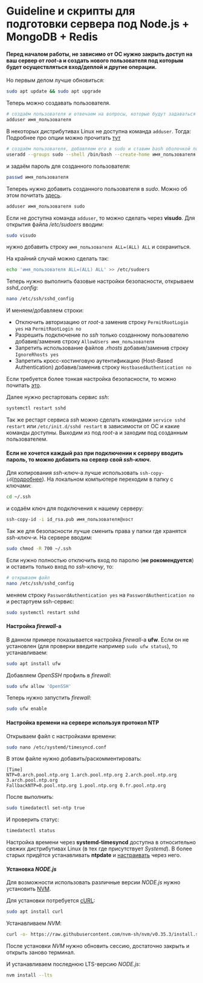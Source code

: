 # Guideline и скрипты для подготовки сервера под Node.js + MongoDB + Redis

#### Перед началом работы, не зависимо от ОС нужно закрыть доступ на ваш сервер от *root*-а и создать нового пользователя под которым будет осуществляться вход/деплой и другие операции.
Но первым делом лучше обновиться:
```sh
sudo apt update && sudo apt upgrade
```
Теперь можно создавать пользователя.
```sh
# создаём пользователя и отвечаем на вопросы, которые будут задаваться
adduser имя_пользователя
```

В некоторых дистрибутивах Linux не доступна команда `adduser`. Тогда:
Подробнее про опции можно прочитать [тут](https://linux.die.net/man/8/useradd)
```sh
# создаём пользователя, добавляем его в sudo и ставим bash оболочкой по-умолчанию
useradd --groups sudo --shell /bin/bash --create-home имя_пользователя
```
и задаём пароль для созданного пользователя:
```sh
passwd имя_пользователя
```

Тепереь нужно добавить созданного пользователя в *sudo*.
Можно об этом почитать [здесь](https://www.8host.com/blog/redaktirovanie-fajla-sudoers-v-ubuntu-i-centos/).
```sh
adduser имя_пользователя sudo
```
Если не доступна команда `adduser`, то можно сделать через **visudo**.
Для открытия файла */etc/sudoers* вводим:
```sh
sudo visudo
```
нужно добавить строку `имя_пользователя ALL=(ALL) ALL` и сохраниться.

На крайний случай можно сделать так:
```sh
echo 'имя_пользователя ALL=(ALL) ALL' >> /etc/sudoers
```

Теперь нужно выполнить базовые настройки безопасности, открываем *sshd_config*:
```sh
nano /etc/ssh/sshd_config
```
И меняем/добавляем строки:
- Отключить авторизацию от *root*-а заменив строку `PermitRootLogin yes` на `PermitRootLogin no`
- Разрешить подключение по *ssh* только созданному пользователю добавив/заменив строку `AllowUsers имя_пользователя`
- Запретить использование файлов *.rhosts* добавив/заменив строку `IgnoreRhosts yes`
- Запретить кросс-хостинговую аутентификацию (Host-Based Authentication) добавив/заменив строку `HostbasedAuthentication no`

Если требуется более тонкая настройка безопасности, то можно почитать [это](http://rus-linux.net/nlib.php?name=/MyLDP/sec/openssh.html).

Далее нужно рестартовать сервис *ssh*:
```sh
systemctl restart sshd
```
Так же рестарт сервиса *ssh* можно сделать командами `service sshd restart` или `/etc/init.d/sshd restart`
в зависимости от ОС и какие команды доступны.
Выходим из под *root*-а и заходим под созданным пользователем.

#### Если не хочется каждый раз при подключении к серверу вводить пароль, то можно добавить на сервер свой *ssh-ключ*.
Для копирования *ssh-ключ*-а лучше использовать `ssh-copy-id`([подробнее](http://xgu.ru/wiki/ssh-copy-id)).
На локальном компьютере переходим в папку с ключами:
```sh
cd ~/.ssh
```
и содаём ключ для подключения к нашему серверу:
```sh
ssh-copy-id -i id_rsa.pub имя_пользователя@хост
```
Так же для безопасности лучше сменить права у папки где хранятся *ssh-ключ*-и.
На сервере вводим:
```sh
sudo chmod -R 700 ~/.ssh
```
Если нужно полностью отключить вход по паролю (**не рокомендуется**) и оставить только вход по *ssh-ключу*,
то:
```sh
# открываем файл
nano /etc/ssh/sshd_config
```
меняем строку `PasswordAuthentication yes` на `PasswordAuthentication no` и рестартуем ssh-сервис:
```sh
sudo systemctl restart sshd
```
#### Настройка *firewall*-а
В данном примере показывается настройка *firewall*-а **ufw**.
Если он не установлен (для проверки введите например `sudo ufw status`), то устанавливаем:
```sh
sudo apt install ufw
```
Добавляем *OpenSSH* профиль в *firewall*:
```sh
sudo ufw allow 'OpenSSH'
```
Теперь нужно запустить *firewall*:
```sh
sudo ufw enable
```

#### Настройка времени на сервере используя протокол NTP
Открываем файл с настройками времени:
```sh
sudo nano /etc/systemd/timesyncd.conf
```
В этом файле нужно добавить/раскомментировать:
```
[Time]
NTP=0.arch.pool.ntp.org 1.arch.pool.ntp.org 2.arch.pool.ntp.org 3.arch.pool.ntp.org
FallbackNTP=0.pool.ntp.org 1.pool.ntp.org 0.fr.pool.ntp.org
```
После выполнить:
```sh
sudo timedatectl set-ntp true
```
И проверить статус:
```sh
timedatectl status
```
Настройка времени через **systemd-timesyncd** доступна в относительно свежих дистрибутивах Linux (в тех где присутствует *Systemd*).
В более старых придётся устанавливать **ntpdate** и [настраивать](https://help.ubuntu.ru/wiki/%D1%80%D1%83%D0%BA%D0%BE%D0%B2%D0%BE%D0%B4%D1%81%D1%82%D0%B2%D0%BE_%D0%BF%D0%BE_ubuntu_server/%D1%81%D0%B5%D1%82%D1%8C/ntp) через него.

#### Установка *NODE.js*
Для возможности использовать различные версии *NODE.js* нужно установить [NVM](https://github.com/nvm-sh/nvm).

Для установки потребуется [cURL](https://curl.haxx.se/):
```sh
sudo apt install curl
```
Устанавливаем *NVM*:
```sh
curl -o- https://raw.githubusercontent.com/nvm-sh/nvm/v0.35.3/install.sh | bash
```
После установки *NVM* нужно обновить сессию, достаточно закрыть и открыть заново терминал.

И устанавливаем последнюю LTS-версию *NODE.js*:
```sh
nvm install --lts
```
